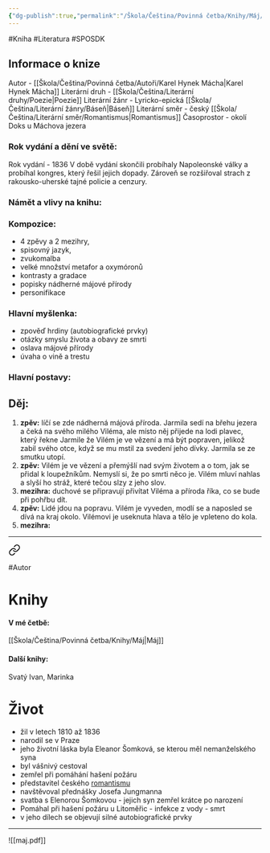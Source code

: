```yaml
---
{"dg-publish":true,"permalink":"/Škola/Čeština/Povinná četba/Knihy/Máj/"}
---
```


#Kniha #Literatura #SPOSDK
## Informace o knize
Autor - [[Škola/Čeština/Povinná četba/Autoři/Karel Hynek Mácha\|Karel Hynek Mácha]]
Literární druh - [[Škola/Čeština/Literární druhy/Poezie\|Poezie]]
Literární žánr - Lyricko-epická [[Škola/Čeština/Literární žánry/Báseň\|Báseň]]
Literární směr - český [[Škola/Čeština/Literární směr/Romantismus\|Romantismus]]
Časoprostor - okolí Doks u Máchova jezera
### Rok vydání a dění ve světě:
Rok vydání - 1836
V době vydání skončili probíhaly Napoleonské války a probíhal kongres, který řešil jejich dopady. Zároveň se rozšiřoval strach z rakousko-uherské tajné policie a cenzury.
### Námět a vlivy na knihu:
### Kompozice: 
- 4 zpěvy a 2 mezihry, 
- spisovný jazyk, 
- zvukomalba
- velké množství metafor a oxymóronů
- kontrasty a gradace
- popisky nádherné májové přírody
- personifikace
### Hlavní myšlenka:
- zpověď hrdiny (autobiografické prvky) 
- otázky smyslu života a obavy ze smrti
- oslava májové přírody
- úvaha o vině a trestu
### Hlavní postavy:

## Děj:
1. **zpěv:** líčí se zde nádherná májová příroda. Jarmila sedí na břehu jezera a čeká na svého milého Viléma, ale místo něj přijede na lodi plavec, který řekne Jarmile že Vilém je ve vězení a má být popraven, jelikož zabil svého otce, když se mu mstil za svedení jeho dívky. Jarmila se ze smutku utopí.
2. **zpěv:** Vilém je ve vězení a přemýšlí nad svým životem a o tom, jak se přidal k loupežníkům. Nemyslí si, že po smrti něco je. Vilém mluví nahlas a slyší ho stráž, které tečou slzy z jeho slov.
1. **mezihra:** duchové se připravují přivítat Viléma a příroda říka, co se bude při pohřbu dít.
3. **zpěv:** Lidé jdou na popravu. Vilém je vyveden, modlí se a naposled se dívá na kraj okolo. Vilémovi je useknuta hlava a tělo je vpleteno do kola.
2. **mezihra:**  

___

<div class="transclusion internal-embed is-loaded"><a class="markdown-embed-link" href="/skola/cestina/povinna-cetba/autori/karel-hynek-macha/" aria-label="Open link"><svg xmlns="http://www.w3.org/2000/svg" width="24" height="24" viewBox="0 0 24 24" fill="none" stroke="currentColor" stroke-width="2" stroke-linecap="round" stroke-linejoin="round" class="svg-icon lucide-link"><path d="M10 13a5 5 0 0 0 7.54.54l3-3a5 5 0 0 0-7.07-7.07l-1.72 1.71"></path><path d="M14 11a5 5 0 0 0-7.54-.54l-3 3a5 5 0 0 0 7.07 7.07l1.71-1.71"></path></svg></a><div class="markdown-embed">




#Autor 
# Knihy
#### V mé četbě:
[[Škola/Čeština/Povinná četba/Knihy/Máj\|Máj]]
#### Další knihy:
Svatý Ivan, Marinka
# Život
- žil v letech 1810 až 1836
- narodil se v Praze
- jeho životní láska byla Eleanor Šomková, se kterou měl nemanželského syna
- byl vášnivý cestoval
- zemřel při pomáhání hašení požáru
- představitel českého [romantismu](Romantismus.md)
- navštěvoval přednášky Josefa Jungmanna
- svatba s Elenorou Šomkovou - jejich syn zemřel krátce po narození
- Pomáhal při hašení požáru u Litoměřic - infekce z vody - smrt
- v jeho dílech se objevují silné autobiografické prvky



</div></div>

___

![[maj.pdf]]